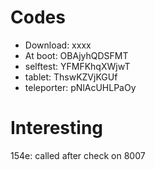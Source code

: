 # Codes
- Download: xxxx
- At boot: OBAjyhQDSFMT
- selftest: YFMFKhqXWjwT
- tablet: ThswKZVjKGUf
- teleporter: pNlAcUHLPaOy

# Interesting

154e: called after check on 8007
